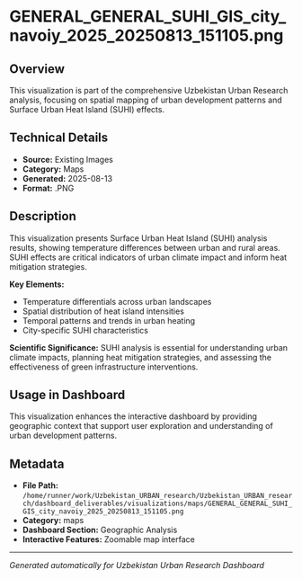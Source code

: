 # GENERAL_GENERAL_SUHI_GIS_city_navoiy_2025_20250813_151105.png

## Overview
This visualization is part of the comprehensive Uzbekistan Urban Research analysis, focusing on spatial mapping of urban development patterns and Surface Urban Heat Island (SUHI) effects.

## Technical Details
- **Source:** Existing Images
- **Category:** Maps
- **Generated:** 2025-08-13
- **Format:** .PNG

## Description
This visualization presents Surface Urban Heat Island (SUHI) analysis results, showing temperature differences between urban and rural areas. SUHI effects are critical indicators of urban climate impact and inform heat mitigation strategies.

**Key Elements:**
- Temperature differentials across urban landscapes
- Spatial distribution of heat island intensities
- Temporal patterns and trends in urban heating
- City-specific SUHI characteristics

**Scientific Significance:**
SUHI analysis is essential for understanding urban climate impacts, planning heat mitigation strategies, and assessing the effectiveness of green infrastructure interventions.

## Usage in Dashboard
This visualization enhances the interactive dashboard by providing geographic context that support user exploration and understanding of urban development patterns.

## Metadata
- **File Path:** `/home/runner/work/Uzbekistan_URBAN_research/Uzbekistan_URBAN_research/dashboard_deliverables/visualizations/maps/GENERAL_GENERAL_SUHI_GIS_city_navoiy_2025_20250813_151105.png`
- **Category:** maps
- **Dashboard Section:** Geographic Analysis
- **Interactive Features:** Zoomable map interface

---
*Generated automatically for Uzbekistan Urban Research Dashboard*
